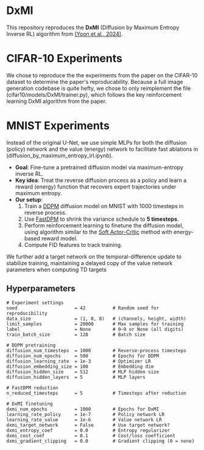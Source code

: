 # DxMI

This repository reproduces the **DxMI** (Diffusion by Maximum Entropy Inverse RL) algorithm from [(Yoon et al., 2024)](https://arxiv.org/abs/2407.00626$0). 

# CIFAR-10 Experiments

We chose to reproduce the the experiments from the paper on the CIFAR-10 dataset to determine the paper's reproducability. Because a full image generation codebase is quite hefty, we chose to only reimplement the file (cifar10/models/DxMI/trainer.py), which follows the key reinforcement learning DxMI algorithm from the paper. 


# MNIST Experiments

Instead of the original U-Net, we use simple MLPs for both the diffusion (policy) network and the value (energy) network to facilitate fast ablations in (diffusion_by_maximum_entropy_irl.ipynb).


- **Goal**: Fine-tune a pretrained diffusion model via maximum-entropy inverse RL.
- **Key idea**: Treat the reverse diffusion process as a policy and learn a reward (energy) function that recovers expert trajectories under maximum entropy.
- **Our setup**:  
  1. Train a [DDPM](https://arxiv.org/abs/2006.11239$0) diffusion model on MNIST with 1000 timesteps in reverse process.  
  2. Use [FastDPM](https://arxiv.org/abs/2106.00132$0) to shrink the variance schedule to **5 timesteps**.  
  3. Perform reinforcement learning to finetune the diffusion model, using algorithm similar to the [Soft Actor-Critic](https://arxiv.org/abs/1801.01290$0) method with energy-based reward model.  
  4. Compute FID features to track training.


We further add a target network on the temporal-difference update to stabilize training, maintaining a delayed copy of the value network parameters when computing TD targets

## Hyperparameters

```
# Experiment settings
seed                     = 42          # Random seed for reproducibility
data_size                = (1, 8, 8)   # (channels, height, width)
limit_samples            = 20000       # Max samples for training
label                    = None        # 0–9 or None (all digits)
train_batch_size         = 128         # Batch size

# DDPM pretraining
diffusion_num_timesteps  = 1000        # Reverse-process timesteps
diffusion_num_epochs     = 500         # Epochs for DDPM
diffusion_learning_rate  = 1e-3        # Optimizer LR
diffusion_embedding_size = 100         # Embedding dim
diffusion_hidden_size    = 512         # MLP hidden size
diffusion_hidden_layers  = 5           # MLP layers

# FastDPM reduction
n_reduced_timesteps      = 5           # Timesteps after reduction

# DxMI finetuning
dxmi_num_epochs          = 1000        # Epochs for DxMI
learning_rate_policy     = 1e-7        # Policy network LR
learning_rate_value      = 1e-6        # Value network LR
dxmi_target_network      = False       # Use target network?
dxmi_entropy_coef        = 0.0         # Entropy regularizer
dxmi_cost_coef           = 0.1         # Cost/loss coefficient
dxmi_gradient_clipping   = 0.0         # Gradient clipping (0 = none)
```
